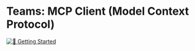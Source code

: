 <!-- Copyright (c) Microsoft Corporation. All rights reserved.-->
<!-- Licensed under the MIT License.-->

# Teams: MCP Client (Model Context Protocol)

[![📖 Getting Started](https://img.shields.io/badge/📖%20Getting%20Started-blue?style=for-the-badge)](https://microsoft.github.io/teams-ai)
